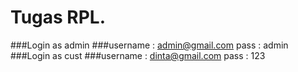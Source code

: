 # Tugas RPL. 

###Login as admin
###username : admin@gmail.com pass : admin
###Login as cust
###username : dinta@gmail.com pass : 123

